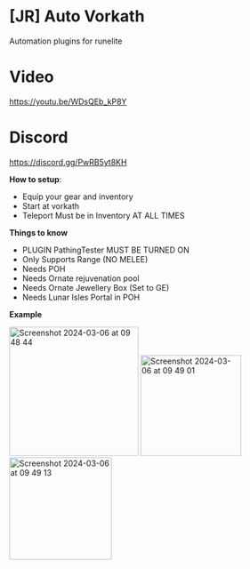 # [JR] Auto Vorkath

Automation plugins for runelite

# Video

https://youtu.be/WDsQEb_kP8Y

# Discord

https://discord.gg/PwRB5yt8KH

**How to setup**:

- Equip your gear and inventory
- Start at vorkath
- Teleport Must be in Inventory AT ALL TIMES

**Things to know**

- PLUGIN PathingTester MUST BE TURNED ON
- Only Supports Range (NO MELEE)
- Needs POH
- Needs Ornate rejuvenation pool
- Needs Ornate Jewellery Box (Set to GE)
- Needs Lunar Isles Portal in POH

**Example**

<img width="232" alt="Screenshot 2024-03-06 at 09 48 44" src="https://github.com/Jrod7938/JRPlugins/assets/46418742/5435881b-3c9e-4efd-9750-6a50f931d4b8">
<img width="181" alt="Screenshot 2024-03-06 at 09 49 01" src="https://github.com/Jrod7938/JRPlugins/assets/46418742/7eb569f7-b7c5-4fe9-807c-92a2883899e6">
<img width="184" alt="Screenshot 2024-03-06 at 09 49 13" src="https://github.com/Jrod7938/JRPlugins/assets/46418742/eab52d30-74c8-4cc4-906e-e3880f0c4d27">
